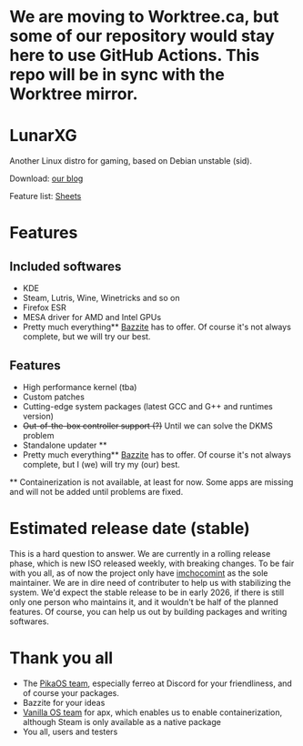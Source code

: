 # We are moving to Worktree.ca, but some of our repository would stay here to use GitHub Actions. This repo will be in sync with the Worktree mirror.


# LunarXG
Another Linux distro for gaming, based on Debian unstable (sid).

Download: [our blog](https://lunarxg.blogspot.com/)

Feature list: [Sheets](https://docs.google.com/spreadsheets/d/1wKk-0dvnGB0Ja7vv5-luP0XeHk3fN2zPTNZ8jDKoaEc/edit?usp=sharing)

# Features
## Included softwares
- KDE
- Steam, Lutris, Wine, Winetricks and so on
- Firefox ESR
- MESA driver for AMD and Intel GPUs
- Pretty much everything** [Bazzite](https://github.com/ublue-os/bazzite) has to offer. Of course it's not always complete, but we will try our best.


## Features
- High performance kernel (tba)
- Custom patches
- Cutting-edge system packages (latest GCC and G++ and runtimes version)
- ~~Out-of-the-box controller support (?)~~ Until we can solve the DKMS problem
- Standalone updater **
- Pretty much everything** [Bazzite](https://github.com/ublue-os/bazzite) has to offer. Of course it's not always complete, but I (we) will try my (our) best.

** Containerization is not available, at least for now. Some apps are missing and will not be added until problems are fixed.

# Estimated release date (stable)
This is a hard question to answer. We are currently in a rolling release phase, which is new ISO released weekly, with breaking changes. To be fair with you all, as of now the project only have [imchocomint](https://github.com/imchocomint) as the sole maintainer. We are in dire need of contributer to help us with stabilizing the system. We'd expect the stable release to be in early 2026, if there is still only one person who maintains it, and it wouldn't be half of the planned features. Of course, you can help us out by building packages and writing softwares.

# Thank you all
- The [PikaOS team](https://wiki.pika-os.com/en/home), especially ferreo at Discord for your friendliness, and of course your packages.
- Bazzite for your ideas
- [Vanilla OS team](https://vanillaos.org/) for apx, which enables us to enable containerization, although Steam is only available as a native package
- You all, users and testers

